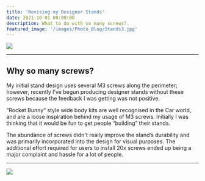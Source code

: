 ```yaml
---
title: 'Revising my Designer Stands'
date: 2021-10-01 00:00:00
description: What to do with so many screws?.
featured_image: '/images/Photo_Blog/Stands3.jpg'
---
```


<div class="gallery2" data-columns="1">
	<img src="/images/Photo_Blog/Stands2.jpg">
</div>

---

## Why so many screws?

My initial stand design uses several M3 screws along the perimeter; however, recently I’ve begun producing designer stands without these screws because the feedback I was getting was not positive. 

“Rocket Bunny” style wide body kits are well recognised in the Car world, and are a loose inspiration behind my usage of M3 screws. Initially I was thinking that it would be fun to get people “building” their stands.

The abundance of screws didn't really improve the stand’s durability and was primarily incorporated into the design for visual purposes. The additional effort required for users to install 20x screws ended up being a major complaint and hassle for a lot of people.  


---

<div class="gallery" data-columns="1">
	<img src="/images/Photo_Blog/Stands.jpg">
</div>